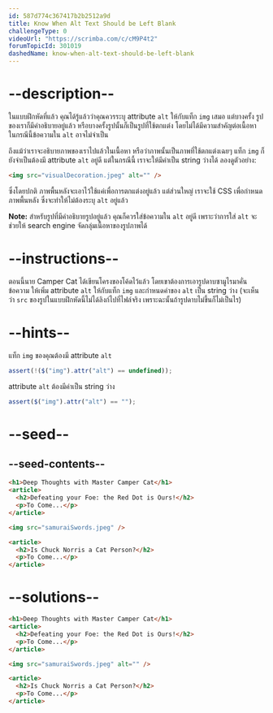 ```yaml
---
id: 587d774c367417b2b2512a9d
title: Know When Alt Text Should be Left Blank
challengeType: 0
videoUrl: "https://scrimba.com/c/cM9P4t2"
forumTopicId: 301019
dashedName: know-when-alt-text-should-be-left-blank
---
```


# --description--

ในแบบฝึกหัดที่แล้ว คุณได้รู้แล้วว่าคุณควรระบุ attribute `alt` ให้กับแท็ก `img` เสมอ
แต่บางครั้ง รูปของเราก็มีคำอธิบายอยู่แล้ว หรือบางครั้งรูปนั้นก็เป็นรูปที่ใช้ตกแต่ง โดยไม่ได้มีความสำคัญต่อเนื้อหา
ในกรณีนี้ข้อความใน `alt` อาจไม่จำเป็น

ถึงแม้ว่าเราจะอธิบายภาพของเราไปแล้วในเนื้อหา หรือว่าภาพนั้นเป็นภาพที่ใช้ตกแต่งเฉยๆ แท็ก `img` ก็ยังจำเป็นต้องมี attribute `alt` อยู่ดี แต่ในกรณีนี้ เราจะให้มีค่าเป็น string ว่างได้
ลองดูตัวอย่าง:

```html
<img src="visualDecoration.jpeg" alt="" />
```

ซึ่งโดยปกติ ภาพพื้นหลังจะเอาไว้ใช้แค่เพื่อการตกแต่งอยู่แล้ว
แต่ส่วนใหญ่ เราจะใช้ CSS เพื่อกำหนดภาพพื้นหลัง ซึ่งจะทำให้ไม่ต้องระบุ `alt` อยู่แล้ว

**Note:** สำหรับรูปที่มีคำอธิบายรูปอยู่แล้ว คุณก็ควรใส่ข้อความใน `alt` อยู่ดี เพราะว่าการใส่ `alt` จะช่วยให้ search engine จัดกลุ่มเนื้อหาของรูปภาพได้

# --instructions--

ตอนนี้นาย Camper Cat ได้เขียนโครงของโค้ดไว้แล้ว โดยเขาต้องการเอารูปดาบซามูไรมาคั่นข้อความ
ให้เพิ่ม attribute `alt` ให้กับแท็ก `img` และกำหนดค่าของ `alt` เป็น string ว่าง (จะเห็นว่า `src` ของรูปในแบบฝึกหัดนี้ไม่ได้ลิงก์ไปที่ไฟล์จริง เพราะฉะนั้นถ้ารูปดาบไม่ขึ้นก็ไม่เป็นไร)

# --hints--

แท็ก `img` ของคุณต้องมี attribute `alt`

```js
assert(!($("img").attr("alt") == undefined));
```

attribute `alt` ต้องมีค่าเป็น string ว่าง

```js
assert($("img").attr("alt") == "");
```

# --seed--

## --seed-contents--

```html
<h1>Deep Thoughts with Master Camper Cat</h1>
<article>
  <h2>Defeating your Foe: the Red Dot is Ours!</h2>
  <p>To Come...</p>
</article>

<img src="samuraiSwords.jpeg" />

<article>
  <h2>Is Chuck Norris a Cat Person?</h2>
  <p>To Come...</p>
</article>
```

# --solutions--

```html
<h1>Deep Thoughts with Master Camper Cat</h1>
<article>
  <h2>Defeating your Foe: the Red Dot is Ours!</h2>
  <p>To Come...</p>
</article>

<img src="samuraiSwords.jpeg" alt="" />

<article>
  <h2>Is Chuck Norris a Cat Person?</h2>
  <p>To Come...</p>
</article>
```
